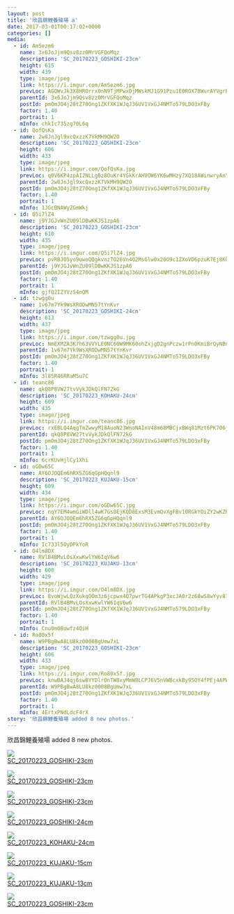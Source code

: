 ```yaml
---
layout: post
title: '欣昌錦鯉養殖場 a' 
date: 2017-03-01T00:17:02+0000 
categories: [] 
media:
  - id: AmSezm6
    name: 3x6JoJjm9Qsv8zz0MrVGFQoMqz
    description: 'SC_20170223_GOSHIKI-23cm'   
    height: 615
    width: 439
    type: image/jpeg
    link: https://i.imgur.com/AmSezm6.jpg
    prevLoc: AGQWvJk3X8HROrrx0nN9TjMPwxDjMWskMJ1G91Pzu1E0ROX78WurAYVgrBrMiLXW9NqQR6CYkRq9NORECLrYXY0MP5c8rmmwN6zXs6ww5Z8nLzuXVXoAkNwWTq5r2AyVPBH38GQA8Rx8in7rxWwPPVfDwGAxBWpyUKE7gA6DA2f907Nr3pwntvYVJpGwM9cPrOgAZ13DFBjoYYxPpxsrnLQpMv7DsB9yLLXJx0iw1GzJK5Oms7XAK8
    parentId: 3x6JoJjm9Qsv8zz0MrVGFQoMqz
    postId: pmOmJO4j28tZ70Ong1ZKfXK1WJqJ36UV1VxGJ4NMTo579LDO3xFBy
    factor: 1.40
    portrait: 1
    mInfo: chkIc735zg70L6q
  - id: QofQsKa
    name: 2w8JnJgl9xcQxzzK7VkMH9QW2O
    description: 'SC_20170223_GOSHIKI-23cm'   
    height: 606
    width: 433
    type: image/jpeg
    link: https://i.imgur.com/QofQsKa.jpg
    prevLoc: q0V6KP4zpAI2NLLgBz8OuKr4YGkKrAHVOW6YK6wMHzy7XQ18AWinwryAnYn6h5LO0nvzB3C496Vk22GktKNWBW87R5ivXZZLV68DsVRoXV8L4JiOA0OyE94RF14DJjp1kxTZBBk0rp0rhkyzrBNPPqiMmn5X0lQLS8GWZyBvylcn54Vk1yqJfG1Vzy1O8rswzKA9p5nGH4qPYVvyQXI5l5xoXk4NSg5KYGAjlOuzXQ37gB8pfZQGnn
    parentId: 2w8JnJgl9xcQxzzK7VkMH9QW2O
    postId: pmOmJO4j28tZ70Ong1ZKfXK1WJqJ36UV1VxGJ4NMTo579LDO3xFBy
    factor: 1.40
    portrait: 1
    mInfo: 1JGcBNAWyZGmWkj
  - id: Q5i7lZ4
    name: j9YJGJvWnZU09lDBwKKJS1zpA6
    description: 'SC_20170223_GOSHIKI-23cm'   
    height: 610
    width: 435
    type: image/jpeg
    link: https://i.imgur.com/Q5i7lZ4.jpg
    prevLoc: pvRBJO5yo9uwoQQgkvnzTO26Vn4O2MsGlw0x20O9c1ZXoVD6pzuK7Ej8K0KDczko0MrqY8uKPGq10nKMi84RORz3qgImA365pZZXU465k6OVDmIXODKoQq4XUEvgZ4k8z1CxyALNmP02Imz6kqBrroSDvBrVNxR5UgpBjZ0WZyfQBvWrKGg8iD7KW5n84QtYlJoP4k5otBMAM0DwMPFA5YnzWNZwt1nlBEj8yltl1PB7z4j6U5G6kN
    parentId: j9YJGJvWnZU09lDBwKKJS1zpA6
    postId: pmOmJO4j28tZ70Ong1ZKfXK1WJqJ36UV1VxGJ4NMTo579LDO3xFBy
    factor: 1.40
    portrait: 1
    mInfo: gjfQ2IZYVzS4nQM
  - id: tzwgg0u
    name: 1v67m7Yk9WsXRODwMN57tYnKvr
    description: 'SC_20170223_GOSHIKI-24cm'   
    height: 613
    width: 437
    type: image/jpeg
    link: https://i.imgur.com/tzwgg0u.jpg
    prevLoc: NmEXMZA3K7h63VVYLE0NC60W9MK60ohZxjgD2gnPczw1rPn0KmiBrQyNBnB4CoRNp8ZXJ6i8RE8o29zVtrmxZxn6JOTZlK9p0kgJckxpM0mOvnTJvLx6gjY4Ty1z9yXMAKi8jO26PQEVSVxqvlQ22KCYrPDqQg8wHMDGNn89nLHRgnro541QSBz4nR7ooRilBmvpL1k6cREWn5VXG0UGLXo8lPjQhXBlgrm3P5CzqGPWXk8yt36GL2
    parentId: 1v67m7Yk9WsXRODwMN57tYnKvr
    postId: pmOmJO4j28tZ70Ong1ZKfXK1WJqJ36UV1VxGJ4NMTo579LDO3xFBy
    factor: 1.40
    portrait: 1
    mInfo: 3l85R46RRaM5u7C
  - id: teanc86
    name: qkQ8P8VW27tvVykJDkQlFN72kG
    description: 'SC_20170223_KOHAKU-24cm'   
    height: 609
    width: 435
    type: image/jpeg
    link: https://i.imgur.com/teanc86.jpg
    prevLoc: rxEBLQ4AqgTmZwwyM18AuoN23WnoNAInV48m68MBCjxBWq81Mzt6PK706j65uvOLN2R6xwh7W5DWryA7Sg9xjxRB5QIo89vPMv4WtyvLZ0zAYKTO6AGx6J4RfV0JBPlDRZhP7xjqlE5OsEYpLBQooMCGqokLp49xC7jvJ8mN8yF6mgw023mBhWP2RQA8Z5SVvV1G1p5RCy7Z9j20z4T8rGAxp862SK0n0A3oVQf9JXlMD1nZh5X3Mm
    parentId: qkQ8P8VW27tvVykJDkQlFN72kG
    postId: pmOmJO4j28tZ70Ong1ZKfXK1WJqJ36UV1VxGJ4NMTo579LDO3xFBy
    factor: 1.40
    portrait: 1
    mInfo: 6crKUvHjlCy1Xhi
  - id: oGDw65C
    name: AY6OJOQEm6hRX5ZG6qGpHQqnl9
    description: 'SC_20170223_KUJAKU-15cm'   
    height: 609
    width: 434
    type: image/jpeg
    link: https://i.imgur.com/oGDw65C.jpg
    prevLoc: nqY7EM4wmGiWDll4wK7Gs8EjKQD8ExsM3EvmQvXgFBv10RGkYOiZY2wKZRZguonpP4xE0NhlZMAEPoJmU4nWpW1Vynt3Z65Xp7X0fGZ29AvzyvFo48NLwMp5hJ9Gj16wMWt6YlzpDYKYiEvMjP255VCjApKLn8BEinYV0pJwplFm8N7oNR7lUNojNW1gWXCg3kXop88jfVklmMAKQDC3EGOXjmDqHX1glExAM2CLEMkwj9OWCrRvmO
    parentId: AY6OJOQEm6hRX5ZG6qGpHQqnl9
    postId: pmOmJO4j28tZ70Ong1ZKfXK1WJqJ36UV1VxGJ4NMTo579LDO3xFBy
    factor: 1.40
    portrait: 1
    mInfo: Ic733l5OyDPkYoR
  - id: O4lm8DX
    name: RVlB4BMvLOsXxwKwlYW6IqV6w6
    description: 'SC_20170223_KUJAKU-13cm'   
    height: 600
    width: 429
    type: image/jpeg
    link: https://i.imgur.com/O4lm8DX.jpg
    prevLoc: 8voWjwLQzXukqOOm3z6jcpwx4Q7pwrTG4APkgP3xcJA0r2z68wS8wYyv878xI8w9kPgnM0SVGDkQKro6hz94X4g8oJcw30E0vAP6IxXPBgwX3YsPgmROx3J6uKOmlXkGzGcD4D86EAOriwNlozOxxXUkqPQXW9goHx2XQlRZlrsg0Bw4w1yDTJWRA6712lUqNg34JRjBi5J21mol5gTZnj2mM3GVhyX8g8mr2Mh8pJMDLoB9swpmE8
    parentId: RVlB4BMvLOsXxwKwlYW6IqV6w6
    postId: pmOmJO4j28tZ70Ong1ZKfXK1WJqJ36UV1VxGJ4NMTo579LDO3xFBy
    factor: 1.40
    portrait: 1
    mInfo: Cnu0m0Buwfz4QiH
  - id: Ro80x5f
    name: W9PBgBwA8LU8kz0008BgUmw7xL
    description: 'SC_20170223_GOSHIKI-23cm'   
    height: 606
    width: 433
    type: image/jpeg
    link: https://i.imgur.com/Ro80x5f.jpg
    prevLoc: knwBAJ4qj6swBYYDlrOnTW8xyMmW8LCPJ6V5nVWBcxkBy95OY4fPEj4APWP8cgNG3yR2LMs6MKDrgJAXcpr7V7GAPgsw31kkkwQmIvmm00XlJWTgl6D2rOK1i1oM7Qg77jCO3ym0xG4Yi6nGzoJXXpiyL8N9Ok35f3wEy2KD2pCxXN7wykMkU4pA68oXZDfVENZ066P4sJ9mOXNLx0IzEDPD6P5DHwRLo6x5Knf95PVRgK0Et8PQx8
    parentId: W9PBgBwA8LU8kz0008BgUmw7xL
    postId: pmOmJO4j28tZ70Ong1ZKfXK1WJqJ36UV1VxGJ4NMTo579LDO3xFBy
    factor: 1.40
    portrait: 1
    mInfo: 4ErtxPNdLdcF4rX
story: '欣昌錦鯉養殖場 added 8 new photos.'  
---
```


欣昌錦鯉養殖場 added 8 new photos.


[//]: #media:  
<a href="https://i.imgur.com/AmSezm6.jpg"><img class="postImage" src="https://i.imgur.com/AmSezm6h.jpg" />  
SC_20170223_GOSHIKI-23cm  
 </a>    

<a href="https://i.imgur.com/QofQsKa.jpg"><img class="postImage" src="https://i.imgur.com/QofQsKah.jpg" />  
SC_20170223_GOSHIKI-23cm  
 </a>    

<a href="https://i.imgur.com/Q5i7lZ4.jpg"><img class="postImage" src="https://i.imgur.com/Q5i7lZ4h.jpg" />  
SC_20170223_GOSHIKI-23cm  
 </a>    

<a href="https://i.imgur.com/tzwgg0u.jpg"><img class="postImage" src="https://i.imgur.com/tzwgg0uh.jpg" />  
SC_20170223_GOSHIKI-24cm  
 </a>    

<a href="https://i.imgur.com/teanc86.jpg"><img class="postImage" src="https://i.imgur.com/teanc86h.jpg" />  
SC_20170223_KOHAKU-24cm  
 </a>    

<a href="https://i.imgur.com/oGDw65C.jpg"><img class="postImage" src="https://i.imgur.com/oGDw65Ch.jpg" />  
SC_20170223_KUJAKU-15cm  
 </a>    

<a href="https://i.imgur.com/O4lm8DX.jpg"><img class="postImage" src="https://i.imgur.com/O4lm8DXh.jpg" />  
SC_20170223_KUJAKU-13cm  
 </a>    

<a href="https://i.imgur.com/Ro80x5f.jpg"><img class="postImage" src="https://i.imgur.com/Ro80x5fh.jpg" />  
SC_20170223_GOSHIKI-23cm  
 </a>   
